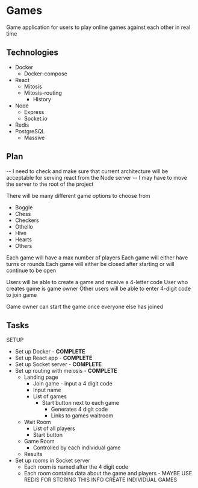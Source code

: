 # Games

Game application for users to play online games against each other in real time

## Technologies

 - Docker
     - Docker-compose
 - React
     - Mitosis
     - Mitosis-routing
         - History
 - Node
     - Express
     - Socket.io
 - Redis
 - PostgreSQL
     - Massive

## Plan

 -- I need to check and make sure that current architecture will be acceptable for serving react from the Node server
 -- I may have to move the server to the root of the project

There will be many different game options to choose from
 - Boggle
 - Chess
 - Checkers
 - Othello
 - Hive
 - Hearts
 - Others

Each game will have a max number of players
Each game will either have turns or rounds
Each game will either be closed after starting or will continue to be open

Users will be able to create a game and receive a 4-letter code
User who creates game is game owner
Other users will be able to enter 4-digit code to join game

Game owner can start the game once everyone else has joined

## Tasks

SETUP
 - Set up Docker - **COMPLETE**
 - Set up React app - **COMPLETE**
 - Set up Socket server - **COMPLETE**
 - Set up routing with meiosis - **COMPLETE**
     <!-- figure out subroutes inside games -->
     <!-- figure out file structure -->
     - Landing page
         - Join game - input a 4 digit code
         - Input name
         - List of games
             <!-- SOCKETS START HERE -->
             - Start button next to each game
                 - Generates 4 digit code
                 - Links to games waitroom
     - Wait Room
         - List of all players
         - Start button
     - Game Room
         - Controlled by each individual game
     - Results
             <!-- SOCKETS END HERE -->
 - Set up rooms in Socket server
     <!-- figure out file structure -->
     <!-- figure out 4 digit code creation -->
     - Each room is named after the 4 digit code
     - Each room contains data about the game and players - MAYBE USE REDIS FOR STORING THIS INFO
CREATE INDIVIDUAL GAMES
